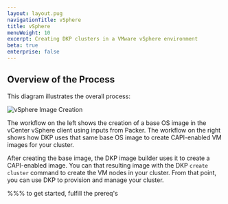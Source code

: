 ```yaml
---
layout: layout.pug
navigationTitle: vSphere
title: vSphere
menuWeight: 10
excerpt: Creating DKP clusters in a VMware vSphere environment
beta: true
enterprise: false
---
```


## Overview of the Process

This diagram illustrates the overall process:

![vSphere Image Creation](/dkp/konvoy/2.2/img/build-vsphere-ova.png)

The workflow on the left shows the creation of a base OS image in the vCenter vSphere client using inputs from Packer. The workflow on the right shows how DKP uses that same base OS image to create CAPI-enabled VM images for your cluster.

After creating the base image, the DKP image builder uses it to create a CAPI-enabled image. You can that resulting image with the DKP `create cluster` command to create the VM nodes in your cluster. From that point, you can use DKP to provision and manage your cluster.

%%% to get started, fulfill the prereq's